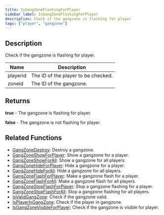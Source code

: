 ```yaml
---
title: IsGangZoneFlashingForPlayer
sidebar_label: IsGangZoneFlashingForPlayer
description: Check if the gangzone is flashing for player
tags: ["player", "gangzone"]
---
```


<VersionWarn version='omp v1.1.0.2612' />

## Description

Check if the gangzone is flashing for player.

| Name        | Description                               |
| ----------- | ----------------------------------------- |
| playerid    | The ID of the player to be checked.       |
| zoneid      | The ID of the gangzone.                   |

## Returns

**true** - The gangzone is flashing for player.

**false** - The gangzone is not flashing for player.

## Related Functions

- [GangZoneDestroy](GangZoneDestroy): Destroy a gangzone.
- [GangZoneShowForPlayer](GangZoneShowForPlayer): Show a gangzone for a player.
- [GangZoneShowForAll](GangZoneShowForAll): Show a gangzone for all players.
- [GangZoneHideForPlayer](GangZoneHideForPlayer): Hide a gangzone for a player.
- [GangZoneHideForAll](GangZoneHideForAll): Hide a gangzone for all players.
- [GangZoneFlashForPlayer](GangZoneFlashForPlayer): Make a gangzone flash for a player.
- [GangZoneFlashForAll](GangZoneFlashForAll): Make a gangzone flash for all players.
- [GangZoneStopFlashForPlayer](GangZoneStopFlashForPlayer): Stop a gangzone flashing for a player.
- [GangZoneStopFlashForAll](GangZoneStopFlashForAll): Stop a gangzone flashing for all players.
- [IsValidGangZone](IsValidGangZone): Check if the gangzone valid.
- [IsPlayerInGangZone](IsPlayerInGangZone): Check if the player in gangzone.
- [IsGangZoneVisibleForPlayer](IsGangZoneVisibleForPlayer): Check if the gangzone is visible for player.